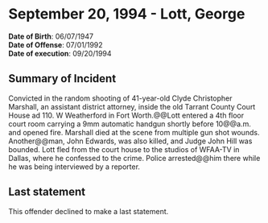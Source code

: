 # September 20, 1994 - Lott, George

**Date of Birth**: 06/07/1947<br/>
**Date of Offense**: 07/01/1992<br/>
**Date of execution**: 09/20/1994<br/>

## Summary of Incident
Convicted in the random shooting of 41-year-old Clyde Christopher Marshall, an assistant district attorney, inside the old Tarrant County Court House ad 110. W Weatherford in Fort Worth.@@Lott entered a 4th floor court room carrying a 9mm automatic handgun shortly before 10@@a.m. and opened fire. Marshall died at the scene from multiple gun shot wounds. Another@@man, John Edwards, was also killed, and Judge John Hill was bounded. Lott fled from the court house to the studios of WFAA-TV in Dallas, where he confessed to the crime. Police arrested@@him there while he was being interviewed by a reporter.

## Last statement
This offender declined to make a last statement.